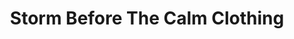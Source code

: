 ---
title: "Storm Before The Calm Clothing"
url: /euskirchen/storm-before-the-calm-clothing/
shop: Kleidung
---